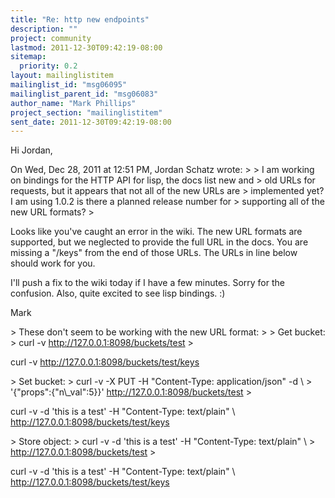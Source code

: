 ```yaml
---
title: "Re: http new endpoints"
description: ""
project: community
lastmod: 2011-12-30T09:42:19-08:00
sitemap:
  priority: 0.2
layout: mailinglistitem
mailinglist_id: "msg06095"
mailinglist_parent_id: "msg06083"
author_name: "Mark Phillips"
project_section: "mailinglistitem"
sent_date: 2011-12-30T09:42:19-08:00
---
```



Hi Jordan,

On Wed, Dec 28, 2011 at 12:51 PM, Jordan Schatz  wrote:
&gt;
&gt; I am working on bindings for the HTTP API for lisp, the docs list new and
&gt; old URLs for requests, but it appears that not all of the new URLs are
&gt; implemented yet? I am using 1.0.2 is there a planned release number for
&gt; supporting all of the new URL formats?
&gt;

Looks like you've caught an error in the wiki. The new URL formats are
supported, but we neglected to provide the full URL in the docs. You
are missing a "/keys" from the end of those URLs. The URLs in line
below should work for you.

I'll push a fix to the wiki today if I have a few minutes. Sorry for
the confusion. Also, quite excited to see lisp bindings. :)

Mark

&gt; These don't seem to be working with the new URL format:
&gt;
&gt; Get bucket:
&gt; curl -v http://127.0.0.1:8098/buckets/test
&gt;

curl -v http://127.0.0.1:8098/buckets/test/keys

&gt; Set bucket:
&gt; curl -v -X PUT -H "Content-Type: application/json" -d \\
&gt; '{"props":{"n\\_val":5}}' http://127.0.0.1:8098/buckets/test
&gt;

curl -v -d 'this is a test' -H "Content-Type: text/plain" \\
http://127.0.0.1:8098/buckets/test/keys


&gt; Store object:
&gt; curl -v -d 'this is a test' -H "Content-Type: text/plain" \\
&gt; http://127.0.0.1:8098/buckets/test
&gt;

curl -v -d 'this is a test' -H "Content-Type: text/plain" \\
http://127.0.0.1:8098/buckets/test/keys


